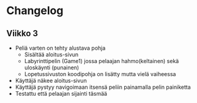 # Changelog

## Viikko 3

* Peliä varten on tehty alustava pohja
  - Sisältää aloitus-sivun
  - Labyrinttipelin (Game1) jossa pelaajan hahmo(keltainen) sekä uloskäynti (punainen)
  - Lopetussivuston koodipohja on lisätty mutta vielä vaiheessa
* Käyttäjä näkee aloitus-sivun
* Käyttäjä pystyy navigoimaan itsensä peliin painamalla pelin painiketta
* Testattu että pelaajan sijainti täsmää
